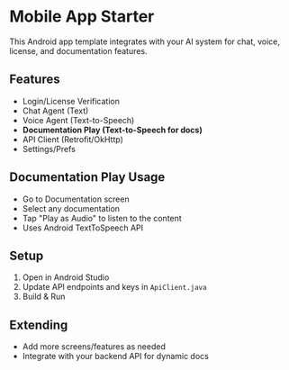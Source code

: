 # Mobile App Starter

This Android app template integrates with your AI system for chat, voice, license, and documentation features.

## Features
- Login/License Verification
- Chat Agent (Text)
- Voice Agent (Text-to-Speech)
- **Documentation Play (Text-to-Speech for docs)**
- API Client (Retrofit/OkHttp)
- Settings/Prefs

## Documentation Play Usage
- Go to Documentation screen
- Select any documentation
- Tap "Play as Audio" to listen to the content
- Uses Android TextToSpeech API

## Setup
1. Open in Android Studio
2. Update API endpoints and keys in `ApiClient.java`
3. Build & Run

## Extending
- Add more screens/features as needed
- Integrate with your backend API for dynamic docs 